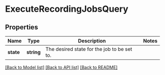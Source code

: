 # ExecuteRecordingJobsQuery

## Properties
Name | Type | Description | Notes
------------ | ------------- | ------------- | -------------
**state** | **string** | The desired state for the job to be set to. | 

[[Back to Model list]](../README.md#documentation-for-models) [[Back to API list]](../README.md#documentation-for-api-endpoints) [[Back to README]](../README.md)


